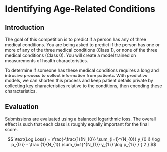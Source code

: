 # Identifying Age-Related Conditions

## Introduction

The goal of this competition is to predict if a person has any of three medical conditions. You are being asked to predict if the person has one or more of any of the three medical conditions (Class 1), or none of the three medical conditions (Class 0). You will create a model trained on measurements of health characteristics.

To determine if someone has these medical conditions requires a long and intrusive process to collect information from patients. With predictive models, we can shorten this process and keep patient details private by collecting key characteristics relative to the conditions, then encoding these characteristics.

## Evaluation

Submissions are evaluated using a balanced logarithmic loss. The overall effect is such that each class is roughly equally important for the final score.

$$
\text{Log Loss} = \frac{-\frac{1}{N_{0}} \sum_{i=1}^{N_{0}} y_{0 i} \log  p_{0 i} - \frac {1}{N_{1}} \sum_{i=1}^{N_{1}} y_{1 i} \log  p_{1 i} } { 2 }
$$
